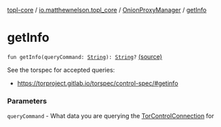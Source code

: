 [topl-core](../../index.md) / [io.matthewnelson.topl_core](../index.md) / [OnionProxyManager](index.md) / [getInfo](./get-info.md)

# getInfo

`fun getInfo(queryCommand: `[`String`](https://kotlinlang.org/api/latest/jvm/stdlib/kotlin/-string/index.html)`): `[`String`](https://kotlinlang.org/api/latest/jvm/stdlib/kotlin/-string/index.html)`?` [(source)](https://github.com/05nelsonm/TorOnionProxyLibrary-Android/blob/master/topl-core/src/main/java/io/matthewnelson/topl_core/OnionProxyManager.kt#L1001)

See the torspec for accepted queries:

* https://torproject.gitlab.io/torspec/control-spec/#getinfo

### Parameters

`queryCommand` - What data you are querying the [TorControlConnection](#) for